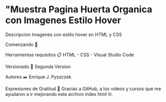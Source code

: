 # "Muestra Pagina Huerta Organica con Imagenes Estilo Hover

Descripcion Imagenes con estilo hover en HTML y CSS

Comenzando 🚀

Herramientas requisitos 📋
HTML - CSS - Visual Studio Code

Versionado 📌
Segunda Version

Autores ✒️
Enrique J. Pyszczek 

Expresiones de Gratitud 🎁
Gracias a GitHub, a los videos y cursos que me ayudaron a ir mejorando este archivo index html 🤓.

